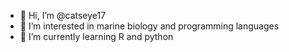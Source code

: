 - 👋 Hi, I’m @catseye17
- 👀 I’m interested in marine biology and programming languages
- 🌱 I’m currently learning R and python


<!---
catseye17/catseye17 is a ✨ special ✨ repository because its `README.md` (this file) appears on your GitHub profile.
You can click the Preview link to take a look at your changes.
--->
